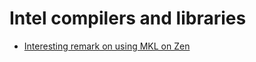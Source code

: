 # Intel compilers and libraries

-   [Interesting remark on using MKL on Zen](https://danieldk.eu/Intel-MKL-on-AMD-Zen)
